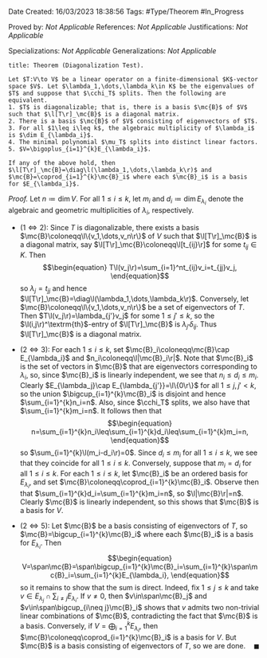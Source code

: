 <div class="topSpace"></div>

Date Created: 16/03/2023 18:38:56
Tags: #Type/Theorem #In_Progress

Proved by: <i>Not Applicable</i>
References: <i>Not Applicable</i>
Justifications: <i>Not Applicable</i>

Specializations: <i>Not Applicable</i>
Generalizations: <i>Not Applicable</i>

``` ad-Theorem
title: Theorem (Diagonalization Test).

Let $T:V\to V$ be a linear operator on a finite-dimensional $K$-vector space $V$. Let $\lambda_1,\dots,\lambda_k\in K$ be the eigenvalues of $T$ and suppose that $\cchi_T$ splits. Then the following are equivalent.
1. $T$ is diagonalizable; that is, there is a basis $\mc{B}$ of $V$ such that $\l[T\r]_\mc{B}$ is a diagonal matrix.
2. There is a basis $\mc{B}$ of $V$ consisting of eigenvectors of $T$.
3. For all $1\leq i\leq k$, the algebraic multiplicity of $\lambda_i$ is $\dim E_{\lambda_i}$.
4. The minimal polynomial $\mu_T$ splits into distinct linear factors.
5. $V=\bigoplus_{i=1}^{k}E_{\lambda_i}$.

If any of the above hold, then $\l[T\r]_\mc{B}=\diag\l(\lambda_1,\dots,\lambda_k\r)$ and $\mc{B}=\coprod_{i=1}^{k}\mc{B}_i$ where each $\mc{B}_i$ is a basis for $E_{\lambda_i}$.

```

<i>Proof.</i> Let $n\coloneqq\dim V$. For all $1\leq i\leq k$, let $m_i$ and $d_i\coloneqq\dim E_{\lambda_i}$ denote the algebraic and geometric multiplicities of $\lambda_i$, respectively.
* ($1\Leftrightarrow2$): Since $T$ is diagonalizable, there exists a basis $\mc{B}\coloneqq\l\{v_1,\dots,v_n\r\}$ of $V$ such that $\l[T\r]_\mc{B}$ is a diagonal matrix, say $\l[T\r]_\mc{B}\coloneqq\l[t_{ij}\r]$ for some $t_{ij}\in K$. Then
$$\begin{equation}
        T\l(v_j\r)=\sum_{i=1}^nt_{ij}v_i=t_{jj}v_j,
\end{equation}$$
so $\lambda_j=t_{jj}$ and hence $\l[T\r]_\mc{B}=\diag\l(\lambda_1,\dots,\lambda_k\r)$. Conversely, let $\mc{B}\coloneqq\l\{v_1,\dots,v_n\r\}$ be a set of eigenvectors of $T$. Then $T\l(v_j\r)=\lambda_{j'}v_j$ for some $1\leq j'\leq k$, so the $\l(i,j\r)^\textrm{th}$-entry of $\l[T\r]_\mc{B}$ is $\lambda_{j'}\delta_{ij}$. Thus $\l[T\r]_\mc{B}$ is a diagonal matrix.

* ($2\Leftrightarrow3$): For each $1\leq i\leq k$, set $\mc{B}_i\coloneqq\mc{B}\cap E_{\lambda_i}$ and $n_i\coloneqq\l|\mc{B}_i\r|$. Note that $\mc{B}_i$ is the set of vectors in $\mc{B}$ that are eigenvectors corresponding to $\lambda_i$, so, since $\mc{B}_i$ is linearly independent, we see that $n_i\leq d_i\leq m_i$. Clearly $E_{\lambda_j}\cap E_{\lambda_{j'}}=\l\{0\r\}$ for all $1\leq j,j'<k$, so the union $\bigcup_{i=1}^{k}\mc{B}_i$ is disjoint and hence $\sum_{i=1}^{k}n_i=n$. Also, since $\cchi_T$ splits, we also have that $\sum_{i=1}^{k}m_i=n$. It follows then that
        $$\begin{equation}
            n=\sum_{i=1}^{k}n_i\leq\sum_{i=1}^{k}d_i\leq\sum_{i=1}^{k}m_i=n,
        \end{equation}$$
  so $\sum_{i=1}^{k}\l(m_i-d_i\r)=0$. Since $d_i\leq m_i$ for all $1\leq i\leq k$, we see that they coincide for all $1\leq i\leq k$. Conversely, suppose that $m_i=d_i$ for all $1\leq i\leq k$. For each $1\leq i\leq k$, let $\mc{B}_i$ be an ordered basis for $E_{\lambda_i}$, and set $\mc{B}\coloneqq\coprod_{i=1}^{k}\mc{B}_i$. Observe then that $\sum_{i=1}^{k}d_i=\sum_{i=1}^{k}m_i=n$, so $\l|\mc{B}\r|=n$. Clearly $\mc{B}$ is linearly independent, so this shows that $\mc{B}$ is a basis for $V$.
* ($2\Leftrightarrow5$): Let $\mc{B}$ be a basis consisting of eigenvectors of $T$, so $\mc{B}=\bigcup_{i=1}^{k}\mc{B}_i$ where each $\mc{B}_i$ is a basis for $E_{\lambda_i}$. Then
$$\begin{equation}
    V=\span\mc{B}=\span\bigcup_{i=1}^{k}\mc{B}_i=\sum_{i=1}^{k}\span\mc{B}_i=\sum_{i=1}^{k}E_{\lambda_i},
\end{equation}$$
so it remains to show that the sum is direct. Indeed, fix $1\leq j\leq k$ and take $v\in E_{\lambda_j}\cap\sum_{i\neq j}E_{\lambda_i}$. If $v\neq0$, then $v\in\span\mc{B}_j$ and $v\in\span\bigcup_{i\neq j}\mc{B}_i$ shows that $v$ admits two non-trivial linear combinations of $\mc{B}$, contradicting the fact that $\mc{B}$ is a basis. Conversely, if $V=\bigoplus_{i=1}^{k}E_{\lambda_i}$, then $\mc{B}\coloneqq\coprod_{i=1}^{k}\mc{B}_i$ is a basis for $V$. But $\mc{B}$ is a basis consisting of eigenvectors of $T$, so we are done.<span style="float:right;">$\blacksquare$</span>
